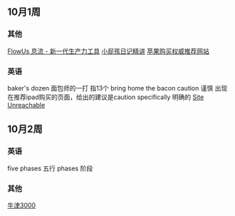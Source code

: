 
## 10月1周
### 其他
[FlowUs 息流 - 新一代生产力工具](https://flowus.cn/share/7bbaabda-89fa-4cb4-84b0-43c2809e3631)
[小屁孩日记精讲](https://www.bilibili.com/video/BV1pD4y1c7Aq/?spm_id_from=333.788.recommend_more_video.0&vd_source=b92112731015c20054034d26c9ad8a67)
[苹果购买权威推荐网站](https://buyersguide.macrumors.com/#MacBook_Pro_16)
### 英语
baker's dozen 面包师的一打 指13个
bring home the bacon
caution 谨慎
出现在推荐ipad购买的页面，给出的建议是caution
specifically  明确的
[Site Unreachable](https://www.youtube.com/watch?v=6yLqMLT4z6I)

## 10月2周
### 英语
five phases 五行
phases 阶段
### 其他
[牛津3000](https://www.oxfordlearnersdictionaries.com/us/wordlists/oxford3000-5000)